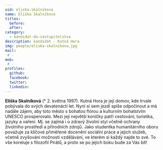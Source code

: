 ```yaml
---
uid: eliska.skalnikova
name: Eliška Skalníková
titles: 
  before: 
  after: 
category:
  - kandidat-do-zastupitelstva
description: kandidát - Kutná Hora
img: people/eliska-skalnikova.jpg
mail:
 # - 
mob:
 # -
profiles:
  github:
  facebook: 
  twitter:
  linkedin:
---
```


**Eliška Skalníková** (* 2. května 1997). Kutná Hora je její domov, kde trvale pobývala do svých devatenácti let. Nyní si sem jezdí spíše odpočinout a má nadále zájem, aby toto město s bohatou flórou a kulturním bohatstvím UNESCO prosperovalo. Mezi její největší koníčky patří cestování, turistika, jazyky a vaření. Mj. se zajímá i o zdravý životní styl včetně ochrany životního prostředí a přírodních zdrojů. Jako studentka humanitárního oboru považuje za klíčové přiměřené docenění sociální práce a jejich služeb, včetně zvyšování možnosti vzdělávání, ve kterém si každý najde to své. To vše koreluje s filozofií Pirátů, a proto se po jejich boku bude za Vás bít!

